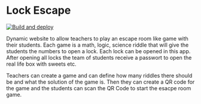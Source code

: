 # Lock Escape

[![Build and deploy](https://github.com/jheinath/Lock-Escape/actions/workflows/main.yml/badge.svg)](https://github.com/jheinath/Lock-Escape/actions/workflows/main.yml)

Dynamic website to allow teachers to play an escape room like game with their students. Each game is a math, logic, science riddle that will give the students the numbers to open a lock. Each lock can be opened in this app. After opening all locks the team of students receive a passwort to open the real life box with sweets etc. 

Teachers can create a game and can define how many riddles there should be and what the solution of the game is. Then they can create a QR code for the game and the students can scan the QR Code to start the esacpe room game.
